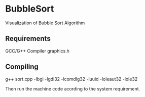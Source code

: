 # BubbleSort
Visualization of Bubble Sort Algorithm

## Requirements
GCC/G++ Compiler
graphics.h

## Compiling
g++ sort.cpp -lbgi -lgdi32 -lcomdlg32 -luuid -loleaut32 -lole32

Then run the machine code acording to the system requirement.
